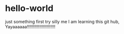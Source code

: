 # hello-world
just something first try
silly me
I am learning this git hub, Yayaaaaaa!!!!!!!!!!!!!!!!!!!!!!!
